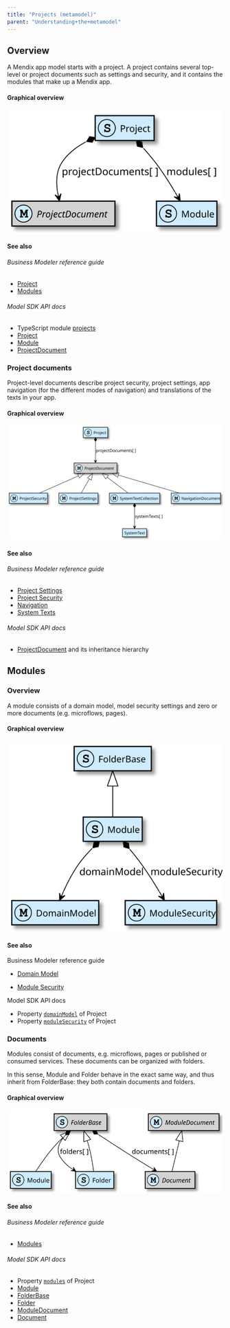 ```yaml
---
title: "Projects (metamodel)"
parent: "Understanding+the+metamodel"
---
```

## Overview

A Mendix app model starts with a project. A project contains several top-level or project documents such as settings and security, and it contains the modules that make up a Mendix app.

#### Graphical overview

![](attachments/16057002/16842800.svg)

#### See also

###### Business Modeler reference guide

*   [Project](/refguide6/Project)
*   [Modules](/refguide6/Modules)

###### Model SDK API docs

*   TypeScript module [projects](https://apidocs.mendix.com/modelsdk/latest/modules/projects.html)
*   [Project](https://apidocs.mendix.com/modelsdk/latest/classes/projects.project.html)
*   [Module](https://apidocs.mendix.com/modelsdk/latest/classes/projects.module.html)
*   [ProjectDocument](https://apidocs.mendix.com/modelsdk/latest/classes/projects.projectdocument.html)

### Project documents

Project-level documents describe project security, project settings, app navigation (for the different modes of navigation) and translations of the texts in your app.

#### Graphical overview

![](attachments/16057002/16842801.svg)

#### See also

###### Business Modeler reference guide

*   [Project Settings](/refguide6/Project+Settings)
*   [Project Security](/refguide6/Project+Security)
*   [Navigation](/refguide6/Navigation)
*   [System Texts](/refguide6/System+Texts)

###### Model SDK API docs

*   [ProjectDocument](https://apidocs.mendix.com/modelsdk/latest/classes/projects.projectdocument.html) and its inheritance hierarchy

## Modules

### Overview

A module consists of a domain model, model security settings and zero or more documents (e.g. microflows, pages).

#### Graphical overview

![](attachments/16057002/18582255.svg)

#### See also

Business Modeler reference guide

*   [Domain Model](/refguide6/Domain+Model)

*   [Module Security](/refguide6/Module+Security)

Model SDK API docs

*   Property [`domainModel`](https://apidocs.mendix.com/modelsdk/latest/classes/projects.module.html#domainmodel) of Project
*   Property [`moduleSecurity`](https://apidocs.mendix.com/modelsdk/latest/classes/projects.module.html#modulesecurity) of Project

### Documents

Modules consist of documents, e.g. microflows, pages or published or consumed services. These documents can be organized with folders.

In this sense, Module and Folder behave in the exact same way, and thus inherit from FolderBase: they both contain documents and folders.

#### Graphical overview

![](attachments/16057002/18582254.svg)

#### See also

###### Business Modeler reference guide

*   [Modules](/refguide6/Modules)

###### Model SDK API docs

*   Property [`modules`](https://apidocs.mendix.com/modelsdk/latest/classes/projects.project.html#modules) of Project
*   [Module](https://apidocs.mendix.com/modelsdk/latest/classes/projects.module.html)
*   [FolderBase](https://apidocs.mendix.com/modelsdk/latest/classes/projects.folderbase.html)
*   [Folder](https://apidocs.mendix.com/modelsdk/latest/classes/projects.folder.html)
*   [ModuleDocument](https://apidocs.mendix.com/modelsdk/latest/classes/projects.moduledocument.html)
*   [Document](https://apidocs.mendix.com/modelsdk/latest/classes/projects.document.html)
